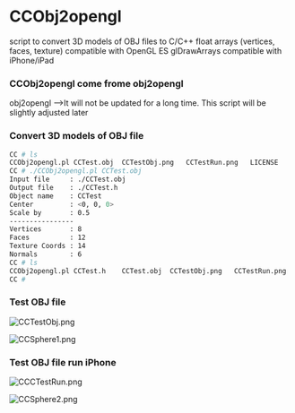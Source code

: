 # CCObj2opengl

script to convert 3D models of OBJ files to C/C++ float arrays (vertices, faces, texture) compatible with OpenGL ES glDrawArrays compatible with iPhone/iPad 

### CCObj2opengl come frome obj2opengl

obj2opengl -->It will not be updated for a long time. This script will be slightly adjusted later

### Convert 3D models of OBJ file

```sh
CC # ls
CCObj2opengl.pl	CCTest.obj	CCTestObj.png	CCTestRun.png	LICENSE		README.md
CC # ./CCObj2opengl.pl CCTest.obj
Input file     : ./CCTest.obj
Output file    : ./CCTest.h
Object name    : CCTest
Center         : <0, 0, 0>
Scale by       : 0.5
----------------
Vertices       : 8
Faces          : 12
Texture Coords : 14
Normals        : 6
CC # ls
CCObj2opengl.pl	CCTest.h	CCTest.obj	CCTestObj.png	CCTestRun.png	LICENSE		README.md
CC #
```



### Test OBJ file

![CCTestObj.png](https://raw.github.com/ccworld1000/CCObj2opengl/main/CCTestObj.png)



![CCSphere1.png](https://raw.github.com/ccworld1000/CCObj2opengl/main/CCSphere1.png)



### Test OBJ file run iPhone

![CCCTestRun.png](https://raw.github.com/ccworld1000/CCObj2opengl/main/CCTestRun.png)

![CCSphere2.png](https://raw.github.com/ccworld1000/CCObj2opengl/main/CCSphere2.png)

